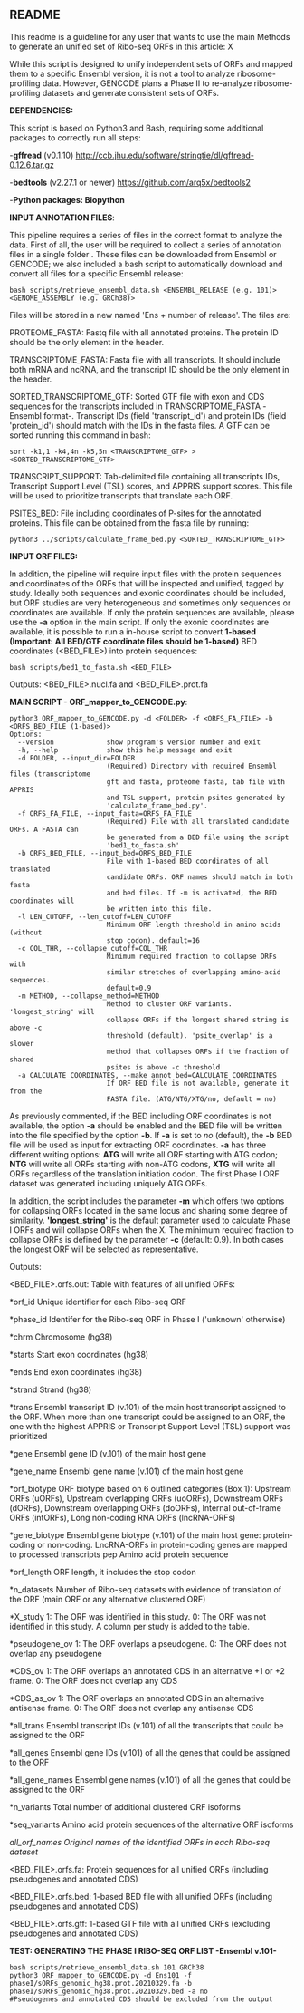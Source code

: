 ## README

This readme is a guideline for any user that wants to use the main Methods to generate an unified set of Ribo-seq ORFs in this article: X

While this script is designed to unify independent sets of ORFs and mapped them to a specific Ensembl version, it is not a tool to analyze ribosome-profiling data. However, GENCODE plans a Phase II to re-analyze ribosome-profiling datasets and generate consistent sets of ORFs.


**DEPENDENCIES:**

This script is based on Python3 and Bash, requiring some additional packages to correctly run all steps:

-**gffread** (v0.1.10) http://ccb.jhu.edu/software/stringtie/dl/gffread-0.12.6.tar.gz

-**bedtools** (v2.27.1 or newer) https://github.com/arq5x/bedtools2

-**Python packages: Biopython**


**INPUT ANNOTATION FILES**: 

This pipeline requires a series of files in the correct format to analyze the data. First of all, the user will be required to collect a series of annotation files in a single folder <FOLDER>. These files can be downloaded from Ensembl or GENCODE; we also included a bash script to automatically download and convert all files for a specific Ensembl release:
```
bash scripts/retrieve_ensembl_data.sh <ENSEMBL_RELEASE (e.g. 101)> <GENOME_ASSEMBLY (e.g. GRCh38)>
```
Files will be stored in a new <FOLDER> named 'Ens + number of release'. The files are:
       
PROTEOME_FASTA: Fastq file with all annotated proteins. The protein ID should be the only element in the header.

TRANSCRIPTOME_FASTA: Fasta file with all transcripts. It should include both mRNA and ncRNA, and the transcript ID should be the only element in the header.

SORTED_TRANSCRIPTOME_GTF: Sorted GTF file with exon and CDS sequences for the transcripts included in TRANSCRIPTOME_FASTA -Ensembl format-. Transcript IDs (field 'transcript_id') and protein IDs (field 'protein_id') should match with the IDs in the fasta files. A GTF can be sorted running this command in bash:
```
sort -k1,1 -k4,4n -k5,5n <TRANSCRIPTOME_GTF> > <SORTED_TRANSCRIPTOME_GTF>
```
TRANSCRIPT_SUPPORT: Tab-delimited file containing all transcripts IDs, Transcript Support Level (TSL) scores, and APPRIS support scores. This file will be used to prioritize transcripts that translate each ORF.

PSITES_BED: File including coordinates of P-sites for the annotated proteins. This file can be obtained from the fasta file by running:
```
python3 ../scripts/calculate_frame_bed.py <SORTED_TRANSCRIPTOME_GTF>
```

**INPUT ORF FILES:**

In addition, the pipeline will require input files with the protein sequences and coordinates of the ORFs that will be inspected and unified, tagged by study. Ideally both sequences and exonic coordinates should be included, but ORF studies are very heterogeneous and sometimes only sequences or coordinates are available. If only the protein sequences are available, please use the **-a** option in the main script. If only the exonic coordinates are available, it is possible to run a in-house script to convert **1-based (Important: All BED/GTF coordinate files should be 1-based)** BED coordinates (<BED_FILE>) into protein sequences:
```
bash scripts/bed1_to_fasta.sh <BED_FILE>
```
Outputs: <BED_FILE>.nucl.fa and <BED_FILE>.prot.fa   


**MAIN SCRIPT - ORF_mapper_to_GENCODE.py**:
```
python3 ORF_mapper_to_GENCODE.py -d <FOLDER> -f <ORFS_FA_FILE> -b <ORFS_BED_FILE (1-based)>
Options:
  --version             show program's version number and exit
  -h, --help            show this help message and exit
  -d FOLDER, --input_dir=FOLDER
                        (Required) Directory with required Ensembl files (transcriptome
                        gft and fasta, proteome fasta, tab file with APPRIS
                        and TSL support, protein psites generated by
                        'calculate_frame_bed.py'.
  -f ORFS_FA_FILE, --input_fasta=ORFS_FA_FILE
                        (Required) File with all translated candidate ORFs. A FASTA can
                        be generated from a BED file using the script
                        'bed1_to_fasta.sh'
  -b ORFS_BED_FILE, --input_bed=ORFS_BED_FILE
                        File with 1-based BED coordinates of all translated
                        candidate ORFs. ORF names should match in both fasta
                        and bed files. If -m is activated, the BED coordinates will
                        be written into this file.
  -l LEN_CUTOFF, --len_cutoff=LEN_CUTOFF
                        Minimum ORF length threshold in amino acids (without
                        stop codon). default=16
  -c COL_THR, --collapse_cutoff=COL_THR
                        Minimum required fraction to collapse ORFs with
                        similar stretches of overlapping amino-acid sequences.
                        default=0.9
  -m METHOD, --collapse_method=METHOD
                        Method to cluster ORF variants. 'longest_string' will
                        collapse ORFs if the longest shared string is above -c
                        threshold (default). 'psite_overlap' is a slower
                        method that collapses ORFs if the fraction of shared
                        psites is above -c threshold
  -a CALCULATE_COORDINATES, --make_annot_bed=CALCULATE_COORDINATES
                        If ORF BED file is not available, generate it from the
                        FASTA file. (ATG/NTG/XTG/no, default = no)

```
As previously commented, if the BED including ORF coordinates is not available, the option **-a** should be enabled and the BED file will be written into the file specified by the option **-b**. If **-a** is set to *no* (default), the **-b** BED file will be used as input for extracting ORF coordinates. **-a** has three different writing options: **ATG** will write all ORF starting with ATG codon; **NTG** will write all ORFs starting with non-ATG codons, **XTG** will write all ORFs regardless of the translation initiation codon. The first Phase I ORF dataset was generated including uniquely ATG ORFs.

In addition, the script includes the parameter **-m** which offers two options for collapsing ORFs located in the same locus and sharing some degree of similarity. **'longest_string'** is the default parameter used to calculate Phase I ORFs and will collapse ORFs when the X. The minimum required fraction to collapse ORFs is defined by the parameter **-c** (default: 0.9). In both cases the longest ORF will be selected as representative.

Outputs: 

<BED_FILE>.orfs.out: Table with features of all unified ORFs:

*orf_id	Unique identifier for each Ribo-seq ORF

*phase_id      Identifer for the Ribo-seq ORF in Phase I ('unknown' otherwise)

*chrm	Chromosome (hg38)

*starts	Start exon coordinates (hg38)

*ends	End exon coordinates (hg38)

*strand	Strand (hg38)

*trans	Ensembl transcript ID (v.101) of the main host transcript assigned to the ORF. When more than one transcript could be assigned to an ORF, the one with the highest APPRIS or Transcript Support Level (TSL) support was prioritized

*gene	Ensembl gene ID (v.101) of the main host gene

*gene_name	Ensembl gene name (v.101) of the main host gene

*orf_biotype	ORF biotype based on 6 outlined categories (Box 1): Upstream ORFs (uORFs), Upstream overlapping ORFs (uoORFs), Downstream ORFs (dORFs), Downstream overlapping ORFs (doORFs), Internal out-of-frame ORFs (intORFs), Long non-coding RNA ORFs (lncRNA-ORFs)

*gene_biotype	Ensembl gene biotype (v.101) of the main host gene: protein-coding or non-coding. LncRNA-ORFs in protein-coding genes are mapped to processed transcripts
pep	Amino acid protein sequence

*orf_length	ORF length, it includes the stop codon

*n_datasets	Number of Ribo-seq datasets with evidence of translation of the ORF (main ORF or any alternative clustered ORF)

*X_study	1: The ORF was identified in this study. 0: The ORF was not identified in this study. A column per study is added to the table.

*pseudogene_ov 1: The ORF overlaps a pseudogene. 0: The ORF does not overlap any pseudogene

*CDS_ov	1: The ORF overlaps an annotated CDS in an alternative +1 or +2 frame. 0: The ORF does not overlap any CDS

*CDS_as_ov	1: The ORF overlaps an annotated CDS in an alternative antisense frame. 0: The ORF does not overlap any antisense CDS

*all_trans	Ensembl transcript IDs (v.101) of all the transcripts that could be assigned to the ORF

*all_genes	Ensembl gene IDs (v.101) of all the genes that could be assigned to the ORF

*all_gene_names	Ensembl gene names (v.101) of all the genes that could be assigned to the ORF

*n_variants	Total number of additional clustered ORF isoforms

*seq_variants	Amino acid protein sequences of the alternative ORF isoforms

*all_orf_names	Original names of the identified ORFs in each Ribo-seq dataset*


<BED_FILE>.orfs.fa: Protein sequences for all unified ORFs  (including pseudogenes and annotated CDS)

<BED_FILE>.orfs.bed: 1-based BED file with all unified ORFs (including pseudogenes and annotated CDS)

<BED_FILE>.orfs.gtf: 1-based GTF file with all unified ORFs (excluding pseudogenes and annotated CDS)  


**TEST: GENERATING THE PHASE I RIBO-SEQ ORF LIST -Ensembl v.101-**
```
bash scripts/retrieve_ensembl_data.sh 101 GRCh38
python3 ORF_mapper_to_GENCODE.py -d Ens101 -f phaseI/sORFs_genomic_hg38.prot.20210329.fa -b phaseI/sORFs_genomic_hg38.prot.20210329.bed -a no
#Pseudogenes and annotated CDS should be excluded from the output
```
